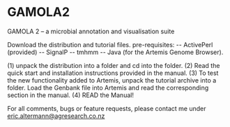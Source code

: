 # GAMOLA2
GAMOLA 2 – a microbial annotation and visualisation suite

Download the distribution and tutorial files.
pre-requisites:
-- ActivePerl (provided)
-- SignalP
-- tmhmm
-- Java (for the Artemis Genome Browser).

(1) unpack the distribution into a folder and cd into the folder.
(2) Read the quick start and installation instructions provided in the manual.
(3) To test the new functionality added to Artemis, unpack the tutorial archive into a folder. Load the Genbank file into Artemis and read the corresponding section in the manual.
(4) READ the Manual!

For all comments, bugs or feature requests, please contact me under eric.altermann@agresearch.co.nz
 
